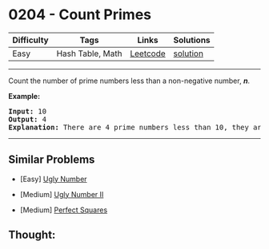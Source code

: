 # 0204 - Count Primes

Difficulty  | Tags | Links | Solutions
----------- | ---- | ----- | -----
Easy | Hash Table, Math | [Leetcode](https://leetcode.com/problems/count-primes) | [solution](https://leetcode.com/problems/count-primes/solution/)


-----------

<p>Count the number of prime numbers less than a non-negative number, <b><i>n</i></b>.</p>

<p><strong>Example:</strong></p>

<pre>
<strong>Input:</strong> 10
<strong>Output:</strong> 4
<strong>Explanation:</strong> There are 4 prime numbers less than 10, they are 2, 3, 5, 7.
</pre>


-----------


## Similar Problems

- [Easy] [Ugly Number](ugly-number)

- [Medium] [Ugly Number II](ugly-number-ii)

- [Medium] [Perfect Squares](perfect-squares)




## Thought:
